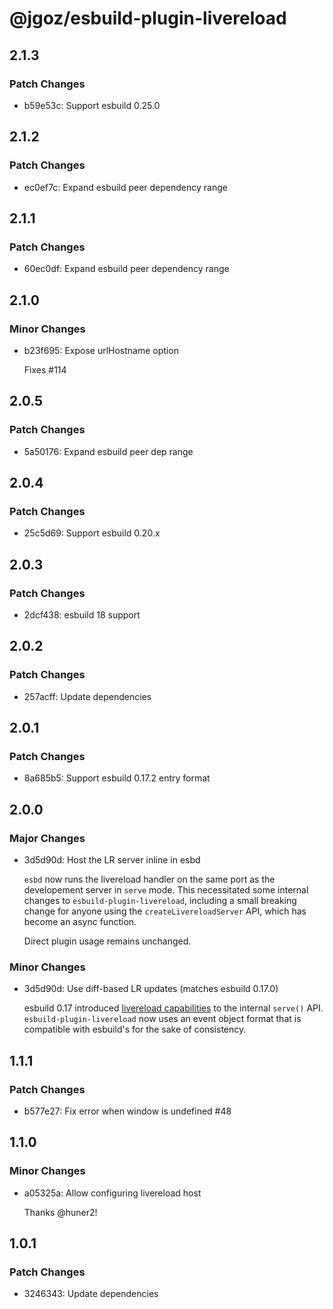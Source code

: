 # @jgoz/esbuild-plugin-livereload

## 2.1.3

### Patch Changes

- b59e53c: Support esbuild 0.25.0

## 2.1.2

### Patch Changes

- ec0ef7c: Expand esbuild peer dependency range

## 2.1.1

### Patch Changes

- 60ec0df: Expand esbuild peer dependency range

## 2.1.0

### Minor Changes

- b23f695: Expose urlHostname option

  Fixes #114

## 2.0.5

### Patch Changes

- 5a50176: Expand esbuild peer dep range

## 2.0.4

### Patch Changes

- 25c5d69: Support esbuild 0.20.x

## 2.0.3

### Patch Changes

- 2dcf438: esbuild 18 support

## 2.0.2

### Patch Changes

- 257acff: Update dependencies

## 2.0.1

### Patch Changes

- 8a685b5: Support esbuild 0.17.2 entry format

## 2.0.0

### Major Changes

- 3d5d90d: Host the LR server inline in esbd

  `esbd` now runs the livereload handler on the same port as the developement server in `serve` mode. This necessitated some internal changes to `esbuild-plugin-livereload`, including a small breaking change for anyone using the `createLivereloadServer` API, which has become an async function.

  Direct plugin usage remains unchanged.

### Minor Changes

- 3d5d90d: Use diff-based LR updates (matches esbuild 0.17.0)

  esbuild 0.17 introduced [livereload capabilities](https://esbuild.github.io/api/#live-reload) to the internal `serve()` API. `esbuild-plugin-livereload` now uses an event object format that is compatible with esbuild's for the sake of consistency.

## 1.1.1

### Patch Changes

- b577e27: Fix error when window is undefined #48

## 1.1.0

### Minor Changes

- a05325a: Allow configuring livereload host

  Thanks @huner2!

## 1.0.1

### Patch Changes

- 3246343: Update dependencies
